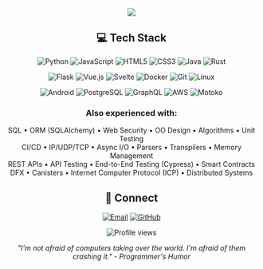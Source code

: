 

<div align="center">
  <img src="https://github-readme-streak-stats.herokuapp.com?user=canerkocak&theme=transparent&hide_border=true&fire=3B82F6&ring=3B82F6&currStreakNum=3B82F6&sideNums=3B82F6&currStreakLabel=3B82F6&sideLabels=3B82F6" />
</div>

<h2 align="center">💻 Tech Stack</h2>

<div align="center">

  ![Python](https://img.shields.io/badge/-Python-3776AB?style=flat-square&logo=python&logoColor=white)
  ![JavaScript](https://img.shields.io/badge/-JavaScript-F7DF1E?style=flat-square&logo=javascript&logoColor=black)
  ![HTML5](https://img.shields.io/badge/-HTML5-E34F26?style=flat-square&logo=html5&logoColor=white)
  ![CSS3](https://img.shields.io/badge/-CSS3-1572B6?style=flat-square&logo=css3&logoColor=white)
  ![Java](https://img.shields.io/badge/-Java-007396?style=flat-square&logo=java&logoColor=white)
  ![Rust](https://img.shields.io/badge/-Rust-000000?style=flat-square&logo=rust&logoColor=white)

  ![Flask](https://img.shields.io/badge/-Flask-000000?style=flat-square&logo=flask&logoColor=white)
  ![Vue.js](https://img.shields.io/badge/-Vue.js-4FC08D?style=flat-square&logo=vue.js&logoColor=white)
  ![Svelte](https://img.shields.io/badge/-Svelte-FF3E00?style=flat-square&logo=svelte&logoColor=white)
  ![Docker](https://img.shields.io/badge/-Docker-2496ED?style=flat-square&logo=docker&logoColor=white)
  ![Git](https://img.shields.io/badge/-Git-F05032?style=flat-square&logo=git&logoColor=white)
  ![Linux](https://img.shields.io/badge/-Linux-FCC624?style=flat-square&logo=linux&logoColor=black)

  ![Android](https://img.shields.io/badge/-Android-3DDC84?style=flat-square&logo=android&logoColor=white)
  ![PostgreSQL](https://img.shields.io/badge/-PostgreSQL-336791?style=flat-square&logo=postgresql&logoColor=white)
  ![GraphQL](https://img.shields.io/badge/-GraphQL-E10098?style=flat-square&logo=graphql&logoColor=white)
  ![AWS](https://img.shields.io/badge/-AWS-232F3E?style=flat-square&logo=amazon-aws&logoColor=white)
  ![Motoko](https://img.shields.io/badge/-Motoko-000000?style=flat-square&logo=dfinity&logoColor=white)

</div>

<h3 align="center">Also experienced with:</h3>
<p align="center">
  SQL • ORM (SQLAlchemy) • Web Security • OO Design • Algorithms • Unit Testing<br>
  CI/CD • IP/UDP/TCP • Async I/O • Parsers • Transpilers • Memory Management<br>
  REST APIs • API Testing • End-to-End Testing (Cypress) • Smart Contracts<br>
  DFX • Canisters • Internet Computer Protocol (ICP) • Distributed Systems
</p>

<h2 align="center">🤝 Connect</h2>

<p align="center">
  <a href="mailto:caner1kocak1@gmail.com"><img src="https://img.shields.io/badge/Email-D14836?style=for-the-badge&logo=gmail&logoColor=white" alt="Email"></a>
  <a href="https://github.com/canerkocak" target="_blank"><img src="https://img.shields.io/badge/GitHub-100000?style=for-the-badge&logo=github&logoColor=white" alt="GitHub"></a>
</p>

<p align="center">
  <img src="https://komarev.com/ghpvc/?username=canerkocak&style=flat-square&color=3B82F6" alt="Profile views" />
</p>

<p align="center">
  <i>"I'm not afraid of computers taking over the world. I'm afraid of them crashing it." - Programmer's Humor</i>
</p>
